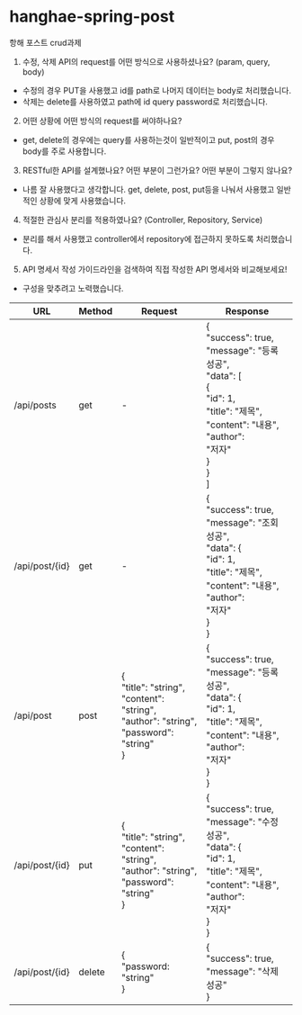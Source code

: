 # hanghae-spring-post
항해 포스트 crud과제

1. 수정, 삭제 API의 request를 어떤 방식으로 사용하셨나요? (param, query, body)
- 수정의 경우 PUT을 사용했고 id를 path로 나머지 데이터는 body로 처리했습니다.
- 삭제는 delete를 사용하였고 path에 id query password로 처리했습니다.

2. 어떤 상황에 어떤 방식의 request를 써야하나요?
- get, delete의 경우에는 query를 사용하는것이 일반적이고 put, post의 경우 body를 주로 사용합니다.

3. RESTful한 API를 설계했나요? 어떤 부분이 그런가요? 어떤 부분이 그렇지 않나요?
- 나름 잘 사용했다고 생각합니다. get, delete, post, put등을 나눠서 사용했고 일반적인 상황에 맞게 사용했습니다.

4. 적절한 관심사 분리를 적용하였나요? (Controller, Repository, Service)
- 분리를 해서 사용했고 controller에서 repository에 접근하지 못하도록 처리했습니다.

5. API 명세서 작성 가이드라인을 검색하여 직접 작성한 API 명세서와 비교해보세요!
- 구성을 맞추려고 노력했습니다.

|URL           |Method|Request|Response|
|--------------|------|-------|--------|
|/api/posts    |get   |-      |{<br>"success": true,<br>"message": "등록 성공",<br>"data": [<br>{<br>"id": 1,<br>"title": "제목",<br>"content": "내용",<br>"author":<br>"저자"<br>}<br>}<br>]|
|/api/post/{id}|get   |-      |{<br>"success": true,<br>"message": "조회 성공",<br>"data": {<br>"id": 1,<br>"title": "제목",<br>"content": "내용",<br>"author":<br>"저자"<br>}<br>}|
|/api/post     |post  |{<br>"title": "string",<br>"content": "string",<br>"author": "string",<br>"password": "string"<br>}|{<br>"success": true,<br>"message": "등록 성공",<br>"data": {<br>"id": 1,<br>"title": "제목",<br>"content": "내용",<br>"author":<br>"저자"<br>}<br>}|
|/api/post/{id}|put   |{<br>"title": "string",<br>"content": "string",<br>"author": "string",<br>"password": "string"<br>}|{<br>"success": true,<br>"message": "수정 성공",<br>"data": {<br>"id": 1,<br>"title": "제목",<br>"content": "내용",<br>"author":<br>"저자"<br>}<br>}|
|/api/post/{id}|delete|{<br>"password: "string"<br>}|{<br>"success": true,<br>"message": "삭제 성공"<br>}|